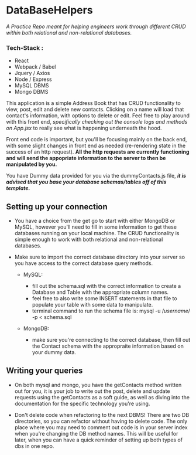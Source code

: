 # DataBaseHelpers
<em>A Practice Repo meant for helping engineers work through different CRUD within both relational and non-relational databases.</em>

### Tech-Stack :
 - React
 - Webpack / Babel
 - Jquery / Axios
 - Node / Express
 - MySQL DBMS
 - Mongo DBMS


This application is a simple Address Book that has CRUD functionality to view, post, edit and delete new contacts. Clicking on a name will load that contact's information, with options to delete or edit. Feel free to play around with this front end, <em>specifically checking out the console logs and methods on App.jsx </em> to really see what is happening underneath the hood.

Front end code is important, but you'll be focusing mainly on the back end, with some slight changes in front end as needed (re-rendering state in the success of an http request). <strong>All the http requests are currently functioning and will send the appopriate information to the server to then be manipulated by you.</strong>

You have Dummy data provided for you via the dummyContacts.js file, <strong><em>it is advised that you base your database schemas/tables off of this template.</em></strong>



## Setting up your connection

- You have a choice from the get go to start with either MongoDB or MySQL, however you'll need to fill in some information to get these databases running on your local machine. The CRUD functionality is simple enough to work with both relational and non-relational databases.
- Make sure to import the correct database directory into your server so you have access to the correct database query methods.

  - MySQL:
    - fill out the schema.sql with the correct information to create a Database and Table with the appropriate column names.
    - feel free to also write some INSERT statements in that file to populate your table with some data to manipulate.
    - terminal command to run the schema file is:
      mysql -u /*username*/ -p < schema.sql

  - MongoDB:
    - make sure you're connecting to the correct database, then fill out the Contact schema with the appropraite information based on your dummy data.


## Writing your queries

- On both mysql and mongo, you have the getContacts method written out for you, it is your job to write out the post, delete and update requests using the getContacts as a soft guide, as well as diving into the documentation for the specific technology you're using.


- Don't delete code when refactoring to the next DBMS! There are two DB directories, so you can refactor without having to delete code. The only place where you may need to comment out code is in your server index when you're changing the DB method names. This will be useful for later, when you can have a quick reminder of setting up both types of dbs in one repo.